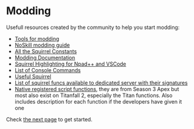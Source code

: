 # Modding

Usefull resources created by the community to help you start modding:

* [Tools for modding](/docs/modding/tools.md)
* [NoSkill modding guide](https://noskill.gitbook.io/titanfall2/)
* [All the Squirrel Constants](https://gist.github.com/laundmo/825c4708663a179b23e144402b09244f)
* [Modding Documentation](https://github.com/ScureX/Titanfall2-ModdingDocumentation#readme)
* [Squirrel Highlighting for Npad++ and VSCode](https://gist.github.com/samisalreadytaken/5bcf322332074f31545ccb6651b88f2d)
* [List of Console Commands](https://pastebin.com/raw/3DSCK09f)
* [Useful Squirrel](https://faithful-piper-52c.notion.site/Useful-Squirrel-2300bc55141e4bee85b8c7dc8afffbc9)
* [List of squirrel funcs available to dedicated server with their signatures](https://gist.github.com/laundmo/a6ee0692ae137876b7514c0f4a57df4b)
* [Native registered script functions](https://github.com/kawainekome/ApexLegends_S3_Squirrel_Registered_API_SimpleDoc), they are from Season 3 Apex but most also exist on Titanfall 2, especially the Titan functions. Also includes description for each function if the developers have given it one

Check [the next page](getting-started.md) to get started.
